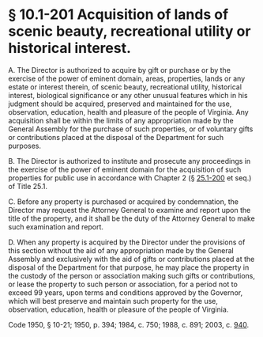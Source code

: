 # § 10.1-201 Acquisition of lands of scenic beauty, recreational utility or historical interest.

<p>A. The Director is authorized to acquire by gift or purchase or by the exercise of the power of eminent domain, areas, properties, lands or any estate or interest therein, of scenic beauty, recreational utility, historical interest, biological significance or any other unusual features which in his judgment should be acquired, preserved and maintained for the use, observation, education, health and pleasure of the people of Virginia. Any acquisition shall be within the limits of any appropriation made by the General Assembly for the purchase of such properties, or of voluntary gifts or contributions placed at the disposal of the Department for such purposes.</p><p>B. The Director is authorized to institute and prosecute any proceedings in the exercise of the power of eminent domain for the acquisition of such properties for public use in accordance with Chapter 2 (§ <a href='http://law.lis.virginia.gov/vacode/25.1-200/'>25.1-200</a> et seq.) of Title 25.1.</p><p>C. Before any property is purchased or acquired by condemnation, the Director may request the Attorney General to examine and report upon the title of the property, and it shall be the duty of the Attorney General to make such examination and report.</p><p>D. When any property is acquired by the Director under the provisions of this section without the aid of any appropriation made by the General Assembly and exclusively with the aid of gifts or contributions placed at the disposal of the Department for that purpose, he may place the property in the custody of the person or association making such gifts or contributions, or lease the property to such person or association, for a period not to exceed 99 years, upon terms and conditions approved by the Governor, which will best preserve and maintain such property for the use, observation, education, health or pleasure of the people of Virginia.</p><p>Code 1950, § 10-21; 1950, p. 394; 1984, c. 750; 1988, c. 891; 2003, c. <a href='http://lis.virginia.gov/cgi-bin/legp604.exe?031+ful+CHAP0940'>940</a>.</p>
